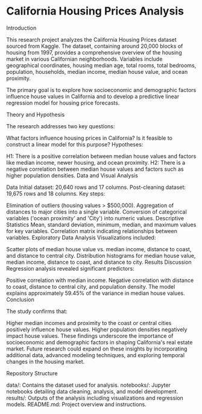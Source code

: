 # California Housing Prices Analysis

Introduction

This research project analyzes the California Housing Prices dataset sourced from Kaggle. The dataset, containing around 20,000 blocks of housing from 1997, provides a comprehensive overview of the housing market in various Californian neighborhoods. Variables include geographical coordinates, housing median age, total rooms, total bedrooms, population, households, median income, median house value, and ocean proximity.

The primary goal is to explore how socioeconomic and demographic factors influence house values in California and to develop a predictive linear regression model for housing price forecasts.

Theory and Hypothesis

The research addresses two key questions:

What factors influence housing prices in California?
Is it feasible to construct a linear model for this purpose?
Hypotheses:

H1: There is a positive correlation between median house values and factors like median income, newer housing, and ocean proximity.
H2: There is a negative correlation between median house values and factors such as higher population densities.
Data and Visual Analysis

Data
Initial dataset: 20,640 rows and 17 columns.
Post-cleaning dataset: 19,675 rows and 18 columns.
Key steps:

Elimination of outliers (housing values > $500,000).
Aggregation of distances to major cities into a single variable.
Conversion of categorical variables ('ocean proximity' and 'City') into numeric values.
Descriptive Statistics
Mean, standard deviation, minimum, median, and maximum values for key variables.
Correlation matrix indicating relationships between variables.
Exploratory Data Analysis
Visualizations included:

Scatter plots of median house value vs. median income, distance to coast, and distance to central city.
Distribution histograms for median house value, median income, distance to coast, and distance to city.
Results Discussion
Regression analysis revealed significant predictors:

Positive correlation with median income.
Negative correlation with distance to coast, distance to central city, and population density.
The model explains approximately 59.45% of the variance in median house values.
Conclusion

The study confirms that:

Higher median incomes and proximity to the coast or central cities positively influence house values.
Higher population densities negatively impact house values.
These findings underscore the importance of socioeconomic and demographic factors in shaping California's real estate market. Future research could expand on these insights by incorporating additional data, advanced modeling techniques, and exploring temporal changes in the housing market.

Repository Structure

data/: Contains the dataset used for analysis.
notebooks/: Jupyter notebooks detailing data cleaning, analysis, and model development.
results/: Outputs of the analysis including visualizations and regression models.
README.md: Project overview and instructions.
